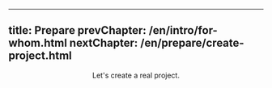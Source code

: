 ----
title: Prepare
prevChapter: /en/intro/for-whom.html
nextChapter: /en/prepare/create-project.html
----

<p align="center">Let's create a real project.</p>
